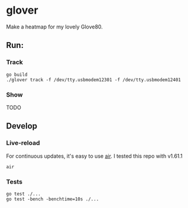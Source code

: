 # glover
Make a heatmap for my lovely Glove80.

## Run:
### Track
```shell
go build
./glover track -f /dev/tty.usbmodem12301 -f /dev/tty.usbmodem12401
```

### Show
TODO 

## Develop

### Live-reload
For continuous updates, it's easy to use [air](github.com/air-verse/air). I tested this repo with v1.61.1
```
air
```

### Tests
```
go test ./...
go test -bench -benchtime=10s ./...
```
